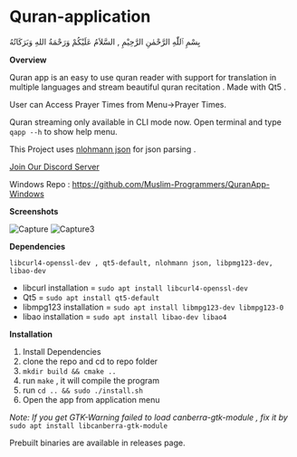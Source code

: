 # Quran-application

بِسْمِ ٱللّٰهِ الرَّحْمٰنِ الرَّحِيْمِ ,
السَّلاَمُ عَلَيْكُمْ وَرَحْمَةُ اللهِ وَبَرَكَاتُهُ

**Overview**

Quran app is an easy to use quran reader with support for translation in multiple languages and stream beautiful quran recitation . Made with Qt5 .

User can Access Prayer Times from Menu->Prayer Times.

Quran streaming only available in CLI mode now. Open terminal and type `qapp --h` to show help menu. 

This Project uses [nlohmann json](https://github.com/nlohmann/json) for json parsing .

[Join Our Discord Server](https://discord.gg/7cnWVc8qgb)

Windows Repo : https://github.com/Muslim-Programmers/QuranApp-Windows

**Screenshots**

![Capture](https://user-images.githubusercontent.com/77830098/107389136-8637eb00-6b1c-11eb-8450-880c250b0bf2.PNG)
![Capture3](https://user-images.githubusercontent.com/77830098/107389156-8c2dcc00-6b1c-11eb-9b14-e6ed234611fb.PNG)

**Dependencies**

`libcurl4-openssl-dev , qt5-default, nlohmann json, libpmg123-dev, libao-dev`
* libcurl installation = `sudo apt install libcurl4-openssl-dev`
* Qt5 = `sudo apt install qt5-default`
* libmpg123 installation = `sudo apt install libmpg123-dev libmpg123-0`
* libao installation = `sudo apt install libao-dev libao4`

**Installation**

1. Install Dependencies
2. clone the repo and cd to repo folder
3. `mkdir build && cmake ..`
4. run `make` , it will compile the program
5. run `cd .. && sudo ./install.sh`
6. Open the app from application menu 

*Note: If you get GTK-Warning failed to load canberra-gtk-module , fix it by*
`sudo apt install libcanberra-gtk-module`

Prebuilt binaries are available in releases page.
